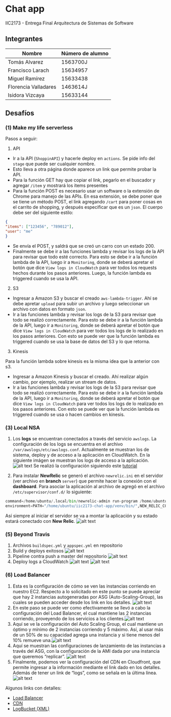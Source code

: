# Chat app

IIC2173 - Entrega Final Arquitectura de Sistemas de Software

## Integrantes

| Nombre               | Número de alumno |
| -------------------- | ---------------- |
| Tomás Alvarez        | 1563700J         |
| Francisco Larach     | 15634957         |
| Miguel Ramírez       | 15633438         |
| Florencia Valladares | 1463614J         |
| Isidora Vizcaya      | 15633144         |

## Desafíos

### (1) Make my life serverless

Pasos a seguir:

1. API

* Ir a la API (`ShoppinAPI`) y hacerle deploy en `actions`. Se pide info del `stage` que puede ser cualquier nombre.
* Esto lleva a otra página donde aparece un link que permite probar la API.
* Para la función GET hay que copiar el link, pegarlo en el buscador y agregar `/item` y mostrará los items presentes
* Para la función POST es necesario usar un software o la extensión de Chrome para manejo de las APIs. En esa extensión, se debe poner que se tiene un método POST, el link agregando `/cart` para poner cosas en el carrito de shopping, y después especificar que es un `json`. El cuerpo debe ser del siguiente estilo:

```JSON
{
"items": ["123456", "789012"],
"user": "me"
}
```

* Se envía el POST, y saldrá que se creó un carro con un estado 200.
* Finalmente se debe ir a las funciones lambda y revisar los logs de la API para revisar que todo esté correcto. Para esto se debe ir a la función lambda de la API, luego ir a `Monitoring`, donde se deberá apretar el botón que dice `View logs in CloudWatch` para ver todos los requests hechos durante los pasos anteriores. Luego, la función lambda es triggered cuando se usa la API.

2. S3

* Ingresar a Amazon S3 y buscar el creado `aws-lambda-trigger`. Ahí se debe apretar `upload` para subir un archivo y luego seleccionar un archivo con datos en formato `json`.
* Ir a las funciones lambda y revisar los logs de la S3 para revisar que todo se realizó correctamente. Para esto se debe ir a la función lambda de la API, luego ir a `Monitoring`, donde se deberá apretar el botón que dice `View logs in CloudWatch` para ver todos los logs de lo realizado en los pasos anteriores. Con esto se puede ver que la función lambda es triggered cuando se usa la base de datos del S3 y lo que retorna.

3. Kinesis

Para la función lambda sobre kinesis es la misma idea que la anterior con s3.

* Ingresar a Amazon Kinesis y buscar el creado. Ahí realizar algún cambio, por ejemplo, realizar un stream de datos.
* Ir a las funciones lambda y revisar los logs de la S3 para revisar que todo se realizó correctamente. Para esto se debe ir a la función lambda de la API, luego ir a `Monitoring`, donde se deberá apretar el botón que dice `View logs in CloudWatch` para ver todos los logs de lo realizado en los pasos anteriores. Con esto se puede ver que la función lambda es triggered cuando se usa o hacen cambios en kinesis.

### (3) Local NSA

1. Los __logs__ se encuentran conectados a través del servicio `awslogs`. La configuración de los logs se encuentra en el archivo `/var/awslogs/etc/awslogs.conf`. Actualmente se muestran los de sistema, deploy y de acceso a la aplicación en CloudWatch. En la siguiente imágen se muestran los logs de acceso a la aplicación.
![alt text](images/access-logs.png "Access Logs")
Se realizó la configuración siguiendo este [tutorial](https://docs.aws.amazon.com/AmazonCloudWatch/latest/logs/QuickStartEC2Instance.html)

2. Para instalar __NewRelic__ se generó el archivo `newrelic.ini` en el servidor (ver archivo en __branch__ `server`) que permite hacer la conexión con el __dashboard__. Para asociar la aplicación al archivo de agregó en el archivo `/etc/supervisor/conf.d/` lo siguiente:

```python
command=/home/ubuntu/.local/bin/newrelic-admin run-program /home/ubuntu/iic2173-chat-app/venv/bin/gunicorn -k eventlet -w 1 main:app
environment=PATH="/home/ubuntu/iic2173-chat-app/venv/bin/",NEW_RELIC_CONFIG_FILE="/home/ubuntu/iic2173-chat-app/newrelic.ini"
```

Así siempre al iniciar el servidor se va a montar la aplicación y su estado estará conectado con __New Relic__.
![alt text](images/newrelic-dashboard.png "New Relic")

### (5) Beyond Travis

1. Archivos `buildspec.yml` y `appspec.yml` en repositorio
2. Build y deploys exitosos
![alt text](images/build-deploy-success.png "Build and Deploy Success")
3. Pipeline contra push a master del repositorio
![alt text](images/pipeline.png "CodePipeline")
4. Deploy logs a CloudWatch
![alt text](images/deploy-logs-1.png "CloudWatch Console")
![alt text](images/deploy-logs-2.png "Deploy Logs")

### (6) Load Balancer

1. Esta es la configuración de cómo se ven las instancias corriendo en nuestro EC2. Respecto a lo solicitado en este punto se puede apreciar que hay 2 instancias autogeneradas por ASG (Auto-Scaling-Group), las cuales se pueden acceder desde los link en los detalles.
![alt text](images/6.1.png "Build and Deploy Success")
2. En este paso se puede ver como efectivamente se llevó a cabo la configuración del Load Balancer, el cual mantiene las 2 instancias corriendo, proveyendo de los servicios a los clientes.![alt text](images/6.2.png "Build and Deploy Success")
3. Aquí se ve la configuración del Auto Scaling Group, el cual mantiene un óptimo y mínimo de 2 instancias corriendo y 5 máximo. Así, al usar más de un 50% de su capacidad agrega una instancia y si tiene menos del 10% remueve una.![alt text](images/6.3.png "Build and Deploy Success")
4. Aquí se muestran las configuraciones de lanzamiento de las instancias a través del ASG, con la configuración de la AMI dada por una instancia que queremos “replicar”.
![alt text](images/6.4.png "Build and Deploy Success")
5. Finalmente, podemos ver la configuración del CDN en Cloudfront, que permite ingresar a la información mediante el link dado en los detalles.
Además de tener un link de “logs”, como se señala en la última línea.
![alt text](images/6.5.png "Build and Deploy Success")

Algunos links con detalles:

* [Load Balancer](http://lb-2-2032493292.us-west-1.elb.amazonaws.com/)
* [CDN](http://d19tniwbjvzank.cloudfront.net/)
* [LogBucket (XML)](http://elasticbeanstalk-us-west-1-478789511478.s3.amazonaws.com/)
